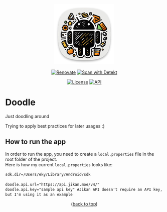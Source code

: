 <a name="readme-top"></a>

<p align="center">
  <a>
    <img src="app/src/main/res/mipmap-xxxhdpi/ic_launcher.png" alt="Doodel App Icon" >
  </a>
</p>

<p align="center">
  <a href="https://renovatebot.com/"><img alt="Renovate" src="https://img.shields.io/badge/RenovateBot-not_enabled-red.svg"/></a>
  <a href="https://github.com/enesky/Doodle/actions/workflows/detekt.yml"><img alt="Scan with Detekt" src="https://github.com/enesky/Doodle/actions/workflows/detekt.yml/badge.svg"/></a>
  <!-- Add more -->
</p>

<p align="center">
  <a href="https://github.com/enesky/Doodle/blob/main/LICENSE"><img alt="License" src="https://img.shields.io/badge/License-Apache%202.0-blue.svg"/></a>
  <a href="https://android-arsenal.com/api?level=24"><img alt="API" src="https://img.shields.io/badge/API-24%2B-brightgreen.svg?style=flat"/></a>
  <!-- Add more -->
</p>

# Doodle

Just doodling around

Trying to apply best practices for later usages :)


## How to run the app

In order to run the app, you need to create a `local.properties` file in the root folder of the project.  
Here is how my current `local.properties` looks like:

```
sdk.dir=/Users/eky/Library/Android/sdk

doodle.api.url="https://api.jikan.moe/v4/"
doodle.api.key="sample api key" #Jikan API doesn't require an API key, but I'm using it as an example
```

<p align="center">(<a href="#readme-top">back to top</a>)</p>
